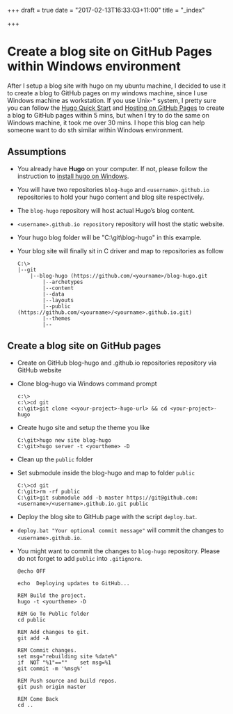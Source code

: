 +++
draft = true
date = "2017-02-13T16:33:03+11:00"
title = "_index"

+++


# Create a blog site on GitHub Pages within Windows environment  

After I setup a blog site with hugo on my ubuntu machine, I decided to use it to create a blog to GitHub pages on my windows machine, since I use Windows machine as workstation. If you use Unix-* system, I pretty sure you can follow the [Hugo Quick Start](https://gohugo.io/overview/quickstart/) and [Hosting on GitHub Pages](https://gohugo.io/tutorials/github-pages-blog) to create a blog to GitHub pages within 5 mins, but when I try to do the same on Windows machine, it took me over 30 mins. I hope this blog can help someone want to do sth similar within Windows environment. 

## Assumptions

* You already have **Hugo** on your computer. If not, please follow the instruction to [install hugo on Windows](https://gohugo.io/tutorials/installing-on-windows).
* You will have two repositories `blog-hugo` and `<username>.github.io` repositories to hold your hugo content and blog site respectively.
* The `blog-hugo` repository will host actual Hugo’s blog content.
* `<username>.github.io repository` repository will host the static website.
* Your hugo blog folder will be "C:\git\blog-hugo" in this example.
* Your blog site will finally sit in C driver and map to repositories as follow

    ```
    C:\>
    |--git 
        |--blog-hugo (https://github.com/<yourname>/blog-hugo.git
            |--archetypes
            |--content
            |--data
            |--layouts
            |--public (https://github.com/<yourname>/<yourname>.github.io.git)
            |--themes
            |--

    ```

## Create a blog site on GitHub pages

* Create on GitHub blog-hugo and <username>.github.io repositories  repository via GitHub website
* Clone blog-hugo via Windows command prompt

    ```
    c:\>
    c:\>cd git
    c:\git>git clone <<your-project>-hugo-url> && cd <your-project>-hugo
    ```

* Create hugo site and setup the theme you like

    ```
    C:\git>hugo new site blog-hugo
    C:\git>hugo server -t <yourtheme> -D
    ```

* Clean up the `public` folder 
* Set submodule inside the blog-hugo and map to folder `public`

    ```
    C:\>cd git
    C:\git>rm -rf public
    C:\git>git submodule add -b master https://git@github.com:<username>/<username>.github.io.git public
    ```

* Deploy the blog site to GitHub page with the script `deploy.bat`.
* `deploy.bat "Your optional commit message"` will commit the changes to `<username>.github.io`.
* You might want to commit the changes to `blog-hugo` repository. Please do not forget to add `public` into `.gitignore`.


    ```
    @echo OFF

    echo  Deploying updates to GitHub...

    REM Build the project. 
    hugo -t <yourtheme> -D

    REM Go To Public folder
    cd public

    REM Add changes to git.
    git add -A

    REM Commit changes.
    set msg="rebuilding site %date%"
    if  NOT "%1"==""    set msg=%1
    git commit -m '%msg%'

    REM Push source and build repos.
    git push origin master

    REM Come Back
    cd ..
    ```
